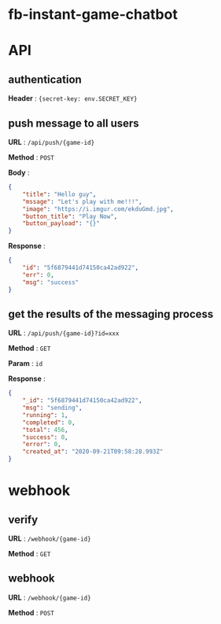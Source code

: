 # fb-instant-game-chatbot

# API

## authentication

**Header** : `{secret-key: env.SECRET_KEY}`

## push message to all users

**URL** : `/api/push/{game-id}`

**Method** : `POST`

**Body** : 
```json
{
    "title": "Hello guy",
    "mssage": "Let's play with me!!!",
    "image": "https://i.imgur.com/ekduGmd.jpg",
    "button_title": "Play Now",
    "button_payload": "{}"
}
```

**Response** :
```json
{
    "id": "5f6879441d74150ca42ad922",
    "err": 0,
    "msg": "success"
}
```

## get the results of the messaging process

**URL** : `/api/push/{game-id}?id=xxx`

**Method** : `GET`

**Param** : `id`

**Response** : 
```json
{
    "_id": "5f6879441d74150ca42ad922",
    "msg": "sending",
    "running": 1,
    "completed": 0,
    "total": 456,
    "success": 0,
    "error": 0,
    "created_at": "2020-09-21T09:58:28.993Z"
}
```
# webhook

## verify

**URL** : `/webhook/{game-id}`

**Method** : `GET`

## webhook

**URL** : `/webhook/{game-id}`

**Method** : `POST`

